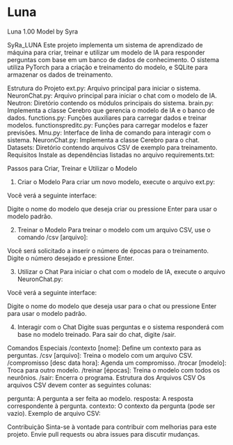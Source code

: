 # Luna
Luna 1.00 Model by Syra


SyRa_LUNA
Este projeto implementa um sistema de aprendizado de máquina para criar, treinar e utilizar um modelo de IA para responder perguntas com base em um banco de dados de conhecimento. O sistema utiliza PyTorch para a criação e treinamento do modelo, e SQLite para armazenar os dados de treinamento.

Estrutura do Projeto
ext.py: Arquivo principal para iniciar o sistema.
NeuronChat.py: Arquivo principal para iniciar o chat com o modelo de IA.
Neutron: Diretório contendo os módulos principais do sistema.
brain.py: Implementa a classe Cerebro que gerencia o modelo de IA e o banco de dados.
functions.py: Funções auxiliares para carregar dados e treinar modelos.
functionspreditc.py: Funções para carregar modelos e fazer previsões.
Mnu.py: Interface de linha de comando para interagir com o sistema.
NeuronChat.py: Implementa a classe Cerebro para o chat.
Datasets: Diretório contendo arquivos CSV de exemplo para treinamento.
Requisitos
Instale as dependências listadas no arquivo requirements.txt:

Passos para Criar, Treinar e Utilizar o Modelo
1. Criar o Modelo
Para criar um novo modelo, execute o arquivo ext.py:

Você verá a seguinte interface:

Digite o nome do modelo que deseja criar ou pressione Enter para usar o modelo padrão.

2. Treinar o Modelo
Para treinar o modelo com um arquivo CSV, use o comando /csv [arquivo]:

Você será solicitado a inserir o número de épocas para o treinamento. Digite o número desejado e pressione Enter.

3. Utilizar o Chat
Para iniciar o chat com o modelo de IA, execute o arquivo NeuronChat.py:

Você verá a seguinte interface:

Digite o nome do modelo que deseja usar para o chat ou pressione Enter para usar o modelo padrão.

4. Interagir com o Chat
Digite suas perguntas e o sistema responderá com base no modelo treinado. Para sair do chat, digite /sair.

Comandos Especiais
/contexto [nome]: Define um contexto para as perguntas.
/csv [arquivo]: Treina o modelo com um arquivo CSV.
/compromisso [desc data hora]: Agenda um compromisso.
/trocar [modelo]: Troca para outro modelo.
/treinar [épocas]: Treina o modelo com todos os neurônios.
/sair: Encerra o programa.
Estrutura dos Arquivos CSV
Os arquivos CSV devem conter as seguintes colunas:

pergunta: A pergunta a ser feita ao modelo.
resposta: A resposta correspondente à pergunta.
contexto: O contexto da pergunta (pode ser vazio).
Exemplo de arquivo CSV:

Contribuição
Sinta-se à vontade para contribuir com melhorias para este projeto. Envie pull requests ou abra issues para discutir mudanças.
